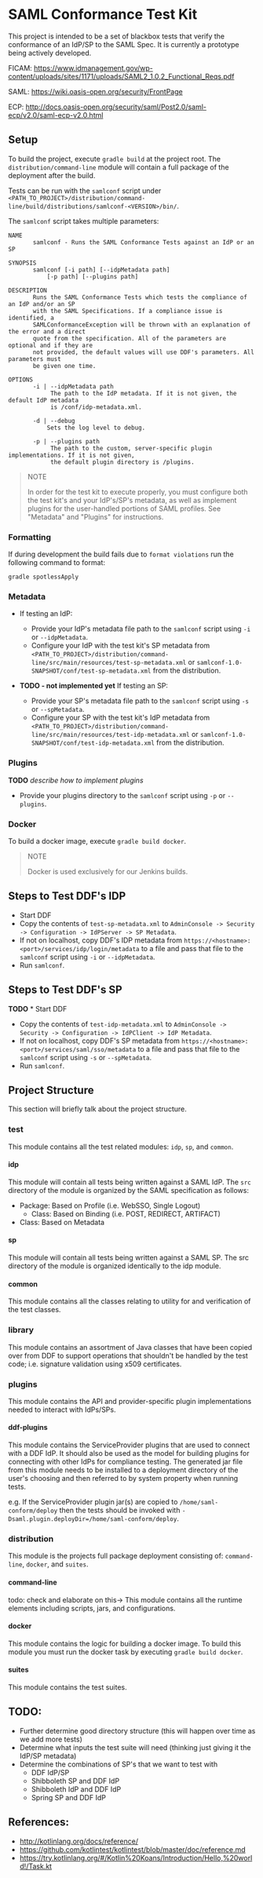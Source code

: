 # SAML Conformance Test Kit
This project is intended to be a set of blackbox tests that verify the conformance of an IdP/SP to the SAML Spec.
It is currently a prototype being actively developed.

FICAM: https://www.idmanagement.gov/wp-content/uploads/sites/1171/uploads/SAML2_1.0.2_Functional_Reqs.pdf

SAML: https://wiki.oasis-open.org/security/FrontPage

ECP: http://docs.oasis-open.org/security/saml/Post2.0/saml-ecp/v2.0/saml-ecp-v2.0.html

## Setup
To build the project, execute `gradle build` at the project root.
The `distribution/command-line` module will contain a full package of the deployment after the build.

Tests can be run with the `samlconf` script under `<PATH_TO_PROJECT>/distribution/command-line/build/distributions/samlconf-<VERSION>/bin/`.

The `samlconf` script takes multiple parameters:

```
NAME
       samlconf - Runs the SAML Conformance Tests against an IdP or an SP

SYNOPSIS
       samlconf [-i path] [--idpMetadata path]
           [-p path] [--plugins path] 

DESCRIPTION
       Runs the SAML Conformance Tests which tests the compliance of an IdP and/or an SP
       with the SAML Specifications. If a compliance issue is identified, a 
       SAMLConformanceException will be thrown with an explanation of the error and a direct
       quote from the specification. All of the parameters are optional and if they are 
       not provided, the default values will use DDF's parameters. All parameters must 
       be given one time.

OPTIONS
       -i | --idpMetadata path
            The path to the IdP metadata. If it is not given, the default IdP metadata
            is /conf/idp-metadata.xml.
                  
       -d | --debug
           Sets the log level to debug.
           
       -p | --plugins path
            The path to the custom, server-specific plugin implementations. If it is not given, 
            the default plugin directory is /plugins.
```


> NOTE
> 
> In order for the test kit to execute properly, you must configure both the test kit's and your IdP's/SP's metadata, as well as implement plugins
for the user-handled portions of SAML profiles. See "Metadata" and "Plugins" for instructions.

### Formatting
If during development the build fails due to `format violations` run the following command to format:

    gradle spotlessApply

### Metadata
* If testing an IdP:
  * Provide your IdP's metadata file path to the `samlconf` script using `-i` or `--idpMetadata`.
  * Configure your IdP with the test kit's SP metadata from
  `<PATH_TO_PROJECT>/distribution/command-line/src/main/resources/test-sp-metadata.xml`
  or `samlconf-1.0-SNAPSHOT/conf/test-sp-metadata.xml` from the distribution.
  
* **TODO - not implemented yet** If testing an SP:
  * Provide your SP's metadata file path to the `samlconf` script using `-s` or `--spMetadata`.
  * Configure your SP with the test kit's IdP metadata from
    `<PATH_TO_PROJECT>/distribution/command-line/src/main/resources/test-idp-metadata.xml`
    or `samlconf-1.0-SNAPSHOT/conf/test-idp-metadata.xml` from the distribution.
   
### Plugins
**TODO** *describe how to implement plugins*

* Provide your plugins directory to the `samlconf` script using `-p` or `--plugins`.

### Docker
To build a docker image, execute `gradle build docker`. 

> NOTE
>
> Docker is used exclusively for our Jenkins builds.

## Steps to Test DDF's IDP
* Start DDF
* Copy the contents of `test-sp-metadata.xml` to `AdminConsole -> Security -> Configuration -> IdPServer -> SP Metadata`.
* If not on localhost, copy DDF's IDP metadata from `https://<hostname>:<port>/services/idp/login/metadata` 
to a file and pass that file to the `samlconf` script using `-i` or `--idpMetadata`.
* Run `samlconf`.

## Steps to Test DDF's SP
**TODO** * Start DDF
* Copy the contents of `test-idp-metadata.xml` to `AdminConsole -> Security -> Configuration -> IdPClient -> IdP Metadata`.
* If not on localhost, copy DDF's SP metadata from `https://<hostname>:<port>/services/saml/sso/metadata` 
to a file and pass that file to the `samlconf` script using `-s` or `--spMetadata`.
* Run `samlconf`.

## Project Structure
This section will briefly talk about the project structure.

### test
This module contains all the test related modules: `idp`, `sp`, and `common`.

#### idp
This module will contain all tests being written against a SAML IdP. The `src` directory of the module is organized by the SAML specification as follows:
* Package: Based on Profile (i.e. WebSSO, Single Logout)
  * Class: Based on Binding (i.e. POST, REDIRECT, ARTIFACT)
* Class: Based on Metadata

#### sp
This module will contain all tests being written against a SAML SP. The src directory of the module is organized identically to the idp module.

#### common
This module contains all the classes relating to utility for and verification of the test classes.

### library
This module contains an assortment of Java classes that have been copied over from DDF to support operations that shouldn't be handled by the test code; i.e. signature validation using x509 certificates.

### plugins
This module contains the API and provider-specific plugin implementations
needed to interact with IdPs/SPs.

#### ddf-plugins
This module contains the ServiceProvider plugins that are used to connect with
a DDF IdP. It should also be used as the model for building plugins for connecting
with other IdPs for compliance testing. The generated jar file from this module
needs to be installed to a deployment directory of the user's choosing and then
referred to by system property when running tests.

e.g. If the ServiceProvider plugin jar(s) are copied to `/home/saml-conform/deploy`
then the tests should be invoked with `-Dsaml.plugin.deployDir=/home/saml-conform/deploy`.

### distribution
This module is the projects full package deployment consisting of: `command-line`, `docker`, and `suites`.

#### command-line
todo: check and elaborate on this&rarr; This module contains all the runtime elements including scripts, jars, and configurations.

#### docker
This module contains the logic for building a docker image.
To build this module you must run the docker task by executing `gradle build docker`.

#### suites
This module contains the test suites.

## TODO:
- Further determine good directory structure (this will happen over time as we add more tests)
- Determine what inputs the test suite will need (thinking just giving it the IdP/SP metadata)
- Determine the combinations of SP's that we want to test with
  - DDF IdP/SP
  - Shibboleth SP and DDF IdP
  - Shibboleth IdP and DDF IdP
  - Spring SP and DDF IdP

## References:
 - http://kotlinlang.org/docs/reference/
 - https://github.com/kotlintest/kotlintest/blob/master/doc/reference.md
 - https://try.kotlinlang.org/#/Kotlin%20Koans/Introduction/Hello,%20world!/Task.kt